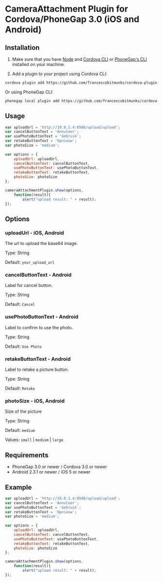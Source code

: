 # CameraAttachment Plugin for Cordova/PhoneGap 3.0 (iOS and Android)


## Installation

1) Make sure that you have [Node](http://nodejs.org/) and [Cordova CLI](https://github.com/apache/cordova-cli) or [PhoneGap's CLI](https://github.com/mwbrooks/phonegap-cli) installed on your machine.

2) Add a plugin to your project using Cordova CLI:

```bash
cordova plugin add https://github.com/francescobitmunks/cordova-plugin-cameraattachment
```
Or using PhoneGap CLI:

```bash
phonegap local plugin add https://github.com/francescobitmunks/cordova-plugin-cameraattachment
```

## Usage

```js
var uploadUrl = 'http://10.0.1.4:8500/upload/upload';
var cancelButtonText = 'Annuleer';
var usePhotoButtonText = 'Gebruik';
var retakeButtonText = 'Opnieuw';
var photoSize = 'medium';
            
var options = {
    uploadUrl: uploadUrl,
    cancelButtonText: cancelButtonText,
    usePhotoButtonText: usePhotoButtonText,
    retakeButtonText: retakeButtonText,
    photoSize: photoSize
};

cameraAttachmentPlugin.show(options, 
    function(result){
        alert("upload result: " + result);  
});
```

## Options

### uploadUrl - iOS, Android
The url to upload the base64 image.

Type: String

Default: `your_upload_url`

### cancelButtonText - Android
Label for cancel button.

Type: String

Default: `Cancel`

### usePhotoButtonText - Android
Label to confirm to use the photo.

Type: String

Default: `Use Photo`

### retakeButtonText - Android
Label to retake a picture button.

Type: String

Default: `Retake`

### photoSize - iOS, Android
Size of the picture

Type: String

Default: `medium`

Values: `small` | `medium` | `large`

## Requirements
- PhoneGap 3.0 or newer / Cordova 3.0 or newer
- Android 2.3.1 or newer / iOS 5 or newer

## Example

```js
var uploadUrl = 'http://10.0.1.4:8500/upload/upload';
var cancelButtonText = 'Annuleer';
var usePhotoButtonText = 'Gebruik';
var retakeButtonText = 'Opnieuw';
var photoSize = 'medium';
            
var options = {
    uploadUrl: uploadUrl,
    cancelButtonText: cancelButtonText,
    usePhotoButtonText: usePhotoButtonText,
    retakeButtonText: retakeButtonText,
    photoSize: photoSize
};

cameraAttachmentPlugin.show(options, 
    function(result){
        alert("upload result: " + result);  
});
```